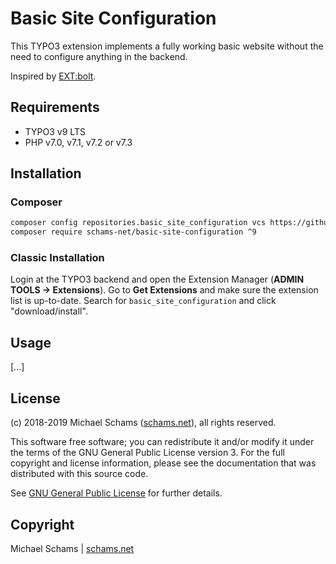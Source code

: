 # Basic Site Configuration

This TYPO3 extension implements a fully working basic website without the need to configure anything in the backend.

Inspired by [EXT:bolt](https://github.com/b13/bolt).

## Requirements

* TYPO3 v9 LTS
* PHP v7.0, v7.1, v7.2 or v7.3

## Installation

### Composer

```bash
composer config repositories.basic_site_configuration vcs https://github.com/schams-net/basic_site_configuration.git
composer require schams-net/basic-site-configuration ^9
```

### Classic Installation

Login at the TYPO3 backend and open the Extension Manager (**ADMIN TOOLS → Extensions**). Go to **Get Extensions** and make sure the extension list is up-to-date. Search for `basic_site_configuration` and click "download/install".

## Usage

[...]

## License

(c) 2018-2019 Michael Schams ([schams.net](https://schams.net)), all rights reserved.

This software free software; you can redistribute it and/or modify it under the terms of the GNU General Public License version 3. For the full copyright and license information, please see the documentation that was distributed with this source code.

See [GNU General Public License](https://www.gnu.org/copyleft/gpl.html) for further details.

## Copyright

Michael Schams | [schams.net](https://schams.net)
